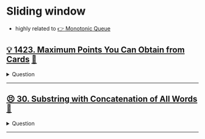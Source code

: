 # Sliding window

- highly related to [:point_right: Monotonic Queue](../monotonic/README.md)

## [:bulb: 1423. Maximum Points You Can Obtain from Cards](https://leetcode.com/problems/maximum-points-you-can-obtain-from-cards/) [:dart:](max_pts_from_cards.h)

<details><summary markdown="span">Question</summary>

```markdown
There are several cards arranged in a row, and each card has an associated number of points.
The points are given in the integer array cardPoints.

In one step, you can take one card from the beginning or from the end of the row.
You have to take exactly k cards.

Your score is the sum of the points of the cards you have taken.
Given the integer array cardPoints and the integer k, return the maximum score you can obtain.

Example
Input: cardPoints = [1,2,3,4,5,6,1], k = 3

Output: 12
Explanation:
- After the first step, your score will always be 1.
- However, choosing the rightmost card first will maximize your total score.
- The optimal strategy is to take the three cards on the right,
  giving a final score of 1 + 6 + 5 = 12.
```

</details>

------------------------------------------------------------------------------

## [:persevere: 30. Substring with Concatenation of All Words](https://leetcode.com/problems/substring-with-concatenation-of-all-words/) [:dart:](substr_with_concat_of_all.h)

<details><summary markdown="span">Question</summary>

```markdown
You are given a string s and an array of strings words of the same length.
Return all starting indices of substring(s) in s that is a concatenation of each
word in words exactly once, in any order, and without any intervening characters.

You can return the answer in any order.
Input: s = "barfoothefoobarman", words = ["foo","bar"]
            0  3  6  9
Output: [0,9]

Input: s = "aaaaa", words = ["a","a"]
            0123
Output: [0,1,2,3]
```

</details>

------------------------------------------------------------------------------
